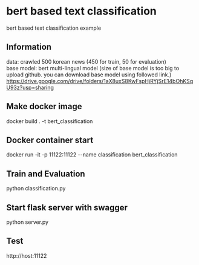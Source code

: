 # bert based text classification
bert based text classification example <br>

## Information
data: crawled 500 korean news (450 for train, 50 for evaluation) <br>
base model: bert multi-lingual model (size of base model is too big to upload github. you can download base model using followed link.)
https://drive.google.com/drive/folders/1aX8uxS8KwFspHjRYjSrE14bOhKSqU93z?usp=sharing <br>

## Make docker image
docker build . -t bert_classification <br>

## Docker container start
docker run -it -p 11122:11122 --name classification bert_classification <br>

## Train and Evaluation
python classification.py <br>

## Start flask server with swagger
python server.py <br>

## Test
http://host:11122
